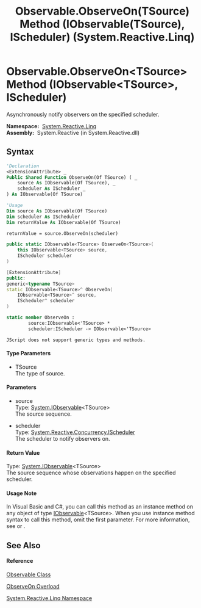 ﻿---
title: Observable.ObserveOn(TSource) Method (IObservable(TSource), IScheduler) (System.Reactive.Linq)
TOCTitle: ObserveOn(TSource) Method (IObservable(TSource), IScheduler)
ms:assetid: M:System.Reactive.Linq.Observable.ObserveOn``1(System.IObservable{``0},System.Reactive.Concurrency.IScheduler)
ms:mtpsurl: https://msdn.microsoft.com/en-us/library/Hh211920(v=VS.103)
ms:contentKeyID: 36069621
ms.date: 06/28/2011
mtps_version: v=VS.103
dev_langs:
- vb
- csharp
- c++
- fsharp
- jscript
---

# Observable.ObserveOn\<TSource\> Method (IObservable\<TSource\>, IScheduler)

Asynchronously notify observers on the specified scheduler.

**Namespace:**  [System.Reactive.Linq](hh211929\(v=vs.103\).md)  
**Assembly:**  System.Reactive (in System.Reactive.dll)

## Syntax

``` vb
'Declaration
<ExtensionAttribute> _
Public Shared Function ObserveOn(Of TSource) ( _
    source As IObservable(Of TSource), _
    scheduler As IScheduler _
) As IObservable(Of TSource)
```

``` vb
'Usage
Dim source As IObservable(Of TSource)
Dim scheduler As IScheduler
Dim returnValue As IObservable(Of TSource)

returnValue = source.ObserveOn(scheduler)
```

``` csharp
public static IObservable<TSource> ObserveOn<TSource>(
    this IObservable<TSource> source,
    IScheduler scheduler
)
```

``` c++
[ExtensionAttribute]
public:
generic<typename TSource>
static IObservable<TSource>^ ObserveOn(
    IObservable<TSource>^ source, 
    IScheduler^ scheduler
)
```

``` fsharp
static member ObserveOn : 
        source:IObservable<'TSource> * 
        scheduler:IScheduler -> IObservable<'TSource> 
```

``` jscript
JScript does not support generic types and methods.
```

#### Type Parameters

  - TSource  
    The type of source.

#### Parameters

  - source  
    Type: [System.IObservable](https://msdn.microsoft.com/en-us/library/Dd990377)\<TSource\>  
    The source sequence.  

<!-- end list -->

  - scheduler  
    Type: [System.Reactive.Concurrency.IScheduler](hh229149\(v=vs.103\).md)  
    The scheduler to notify observers on.  

#### Return Value

Type: [System.IObservable](https://msdn.microsoft.com/en-us/library/Dd990377)\<TSource\>  
The source sequence whose observations happen on the specified scheduler.  

#### Usage Note

In Visual Basic and C\#, you can call this method as an instance method on any object of type [IObservable](https://msdn.microsoft.com/en-us/library/Dd990377)\<TSource\>. When you use instance method syntax to call this method, omit the first parameter. For more information, see [](https://msdn.microsoft.com/en-us/library/Bb384936) or [](https://msdn.microsoft.com/en-us/library/Bb383977).

## See Also

#### Reference

[Observable Class](hh244252\(v=vs.103\).md)

[ObserveOn Overload](hh211612\(v=vs.103\).md)

[System.Reactive.Linq Namespace](hh211929\(v=vs.103\).md)

